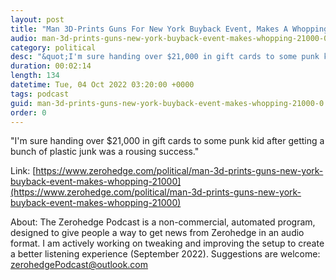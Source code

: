 ```yaml
---
layout: post
title: "Man 3D-Prints Guns For New York Buyback Event, Makes A Whopping $21,000"
audio: man-3d-prints-guns-new-york-buyback-event-makes-whopping-21000-0
category: political
desc: "&quot;I'm sure handing over $21,000 in gift cards to some punk kid after getting a bunch of plastic junk was a rousing success.&quot; "
duration: 00:02:14
length: 134
datetime: Tue, 04 Oct 2022 03:20:00 +0000
tags: podcast
guid: man-3d-prints-guns-new-york-buyback-event-makes-whopping-21000-0
order: 0
---
```

&quot;I'm sure handing over $21,000 in gift cards to some punk kid after getting a bunch of plastic junk was a rousing success.&quot; 

Link: [https://www.zerohedge.com/political/man-3d-prints-guns-new-york-buyback-event-makes-whopping-21000](https://www.zerohedge.com/political/man-3d-prints-guns-new-york-buyback-event-makes-whopping-21000)

About: The Zerohedge Podcast is a non-commercial, automated program, designed to give people a way to get news from Zerohedge in an audio format.  I am actively working on tweaking and improving the setup to create a better listening experience (September 2022).  Suggestions are welcome: [zerohedgePodcast@outlook.com](mailto:zerohedgePodcast@outlook.com)